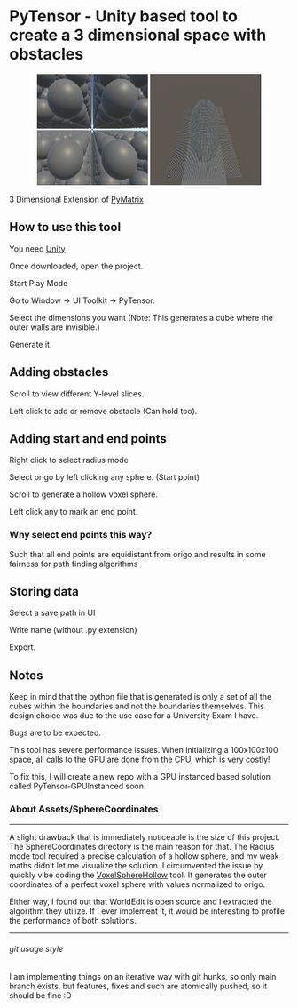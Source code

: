 # PyTensor - Unity based tool to create a 3 dimensional space with obstacles
<p align="center">
  <img src="https://github.com/JulianMella/PyTensor/blob/main/Scene.png?raw=true" width="200" height="200">
  <img src="https://github.com/JulianMella/PyTensor/blob/main/Scene2.png?raw=true" width="200" height="200">
</p>

3 Dimensional Extension of [PyMatrix](https://github.com/julianmella/PyMatrix)

## How to use this tool

You need [Unity](https://unity.com/products/unity-engine)

Once downloaded, open the project.

Start Play Mode

Go to Window -> UI Toolkit -> PyTensor.

Select the dimensions you want (Note: This generates a cube where the outer walls are invisible.)

Generate it.

## Adding obstacles

Scroll to view different Y-level slices.

Left click to add or remove obstacle (Can hold too).

## Adding start and end points
Right click to select radius mode

Select origo by left clicking any sphere. (Start point)

Scroll to generate a hollow voxel sphere.

Left click any to mark an end point.

### Why select end points this way?
Such that all end points are equidistant from origo and results in some fairness for path finding algorithms


## Storing data
Select a save path in UI

Write name (without .py extension)

Export.



## Notes
Keep in mind that the python file that is generated is only a set of all the cubes within the boundaries and not the boundaries themselves. This design choice was due to the use case for a University Exam I have.

Bugs are to be expected.

This tool has severe performance issues. When initializing a 100x100x100 space, all calls to the GPU are done from the CPU, which is very costly!

To fix this, I will create a new repo with a GPU instanced based solution called PyTensor-GPUInstanced soon.

### About Assets/SphereCoordinates
---
A slight drawback that is immediately noticeable is the size of this project. The SphereCoordinates directory is the main reason for that. The Radius mode tool required a precise calculation of a hollow sphere, and my weak maths didn’t let me visualize the solution. I circumvented the issue by quickly vibe coding the [VoxelSphereHollow](https://github.com/JulianMella/VoxelSphereHollow) tool. It generates the outer coordinates of a perfect voxel sphere with values normalized to origo.

Either way, I found out that WorldEdit is open source and I extracted the algorithm they utilize. If I ever implement it, it would be interesting to profile the performance of both solutions.

---
###### git usage style
I am implementing things on an iterative way with git hunks, so only main branch exists, but features, fixes and such are atomically pushed, so it should be fine :D 
